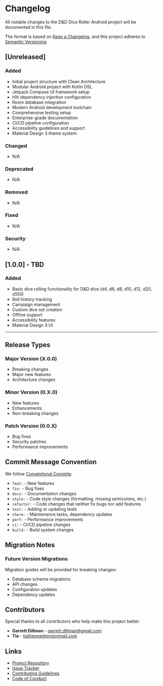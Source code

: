# Changelog

All notable changes to the D&D Dice Roller Android project will be documented in this file.

The format is based on [Keep a Changelog](https://keepachangelog.com/en/1.0.0/),
and this project adheres to [Semantic Versioning](https://semver.org/spec/v2.0.0.html).

## [Unreleased]

### Added
- Initial project structure with Clean Architecture
- Modular Android project with Kotlin DSL
- Jetpack Compose UI framework setup
- Hilt dependency injection configuration
- Room database integration
- Modern Android development toolchain
- Comprehensive testing setup
- Enterprise-grade documentation
- CI/CD pipeline configuration
- Accessibility guidelines and support
- Material Design 3 theme system

### Changed
- N/A

### Deprecated
- N/A

### Removed
- N/A

### Fixed
- N/A

### Security
- N/A

## [1.0.0] - TBD

### Added
- Basic dice rolling functionality for D&D dice (d4, d6, d8, d10, d12, d20, d100)
- Roll history tracking
- Campaign management
- Custom dice set creation
- Offline support
- Accessibility features
- Material Design 3 UI

---

## Release Types

### Major Version (X.0.0)
- Breaking changes
- Major new features
- Architecture changes

### Minor Version (0.X.0)
- New features
- Enhancements
- Non-breaking changes

### Patch Version (0.0.X)
- Bug fixes
- Security patches
- Performance improvements

## Commit Message Convention

We follow [Conventional Commits](https://www.conventionalcommits.org/):

- `feat:` - New features
- `fix:` - Bug fixes
- `docs:` - Documentation changes
- `style:` - Code style changes (formatting, missing semicolons, etc.)
- `refactor:` - Code changes that neither fix bugs nor add features
- `test:` - Adding or updating tests
- `chore:` - Maintenance tasks, dependency updates
- `perf:` - Performance improvements
- `ci:` - CI/CD pipeline changes
- `build:` - Build system changes

## Migration Notes

### Future Version Migrations

Migration guides will be provided for breaking changes:

- Database schema migrations
- API changes
- Configuration updates
- Dependency updates

## Contributors

Special thanks to all contributors who help make this project better:

- **Garrett Dillman** - garrett.dillman@gmail.com
- **Tia** - tiatheone@protonmail.com

## Links

- [Project Repository](https://github.com/tiation/dnddiceroller-android)
- [Issue Tracker](https://github.com/tiation/dnddiceroller-android/issues)
- [Contributing Guidelines](CONTRIBUTING.md)
- [Code of Conduct](CODE_OF_CONDUCT.md)

